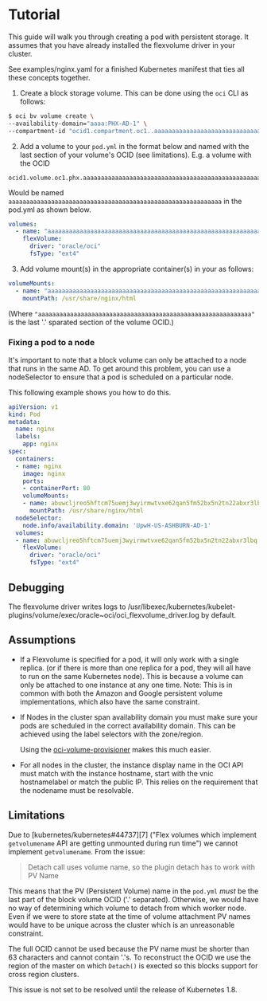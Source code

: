 # Tutorial

This guide will walk you through creating a pod with persistent storage. It assumes
that you have already installed the flexvolume driver in your cluster.

See examples/nginx.yaml for a finished Kubernetes manifest that ties all these concepts
together.

1. Create a block storage volume. This can be done using the `oci` CLI as follows:

```bash
$ oci bv volume create \
--availability-domain="aaaa:PHX-AD-1" \
--compartment-id "ocid1.compartment.oc1..aaaaaaaaaaaaaaaaaaaaaaaaaaaaaaaaaaaaaaaaaaaaaaaaaaaaaaaaaaaa"
```

2. Add a volume to your `pod.yml` in the format below and named with the last
   section of your volume's OCID (see limitations). E.g. a volume with the OCID

```
ocid1.volume.oc1.phx.aaaaaaaaaaaaaaaaaaaaaaaaaaaaaaaaaaaaaaaaaaaaaaaaaaaaaaaaaaaa
```

Would be named `aaaaaaaaaaaaaaaaaaaaaaaaaaaaaaaaaaaaaaaaaaaaaaaaaaaaaaaaaaaa`
in the pod.yml as shown below.

```yaml
volumes:
  - name: "aaaaaaaaaaaaaaaaaaaaaaaaaaaaaaaaaaaaaaaaaaaaaaaaaaaaaaaaaaaa"
    flexVolume:
      driver: "oracle/oci"
      fsType: "ext4"
```

3. Add volume mount(s) in the appropriate container(s) in your as follows:

```yaml
volumeMounts:
  - name: "aaaaaaaaaaaaaaaaaaaaaaaaaaaaaaaaaaaaaaaaaaaaaaaaaaaaaaaaaaaa"
    mountPath: /usr/share/nginx/html
```
(Where `"aaaaaaaaaaaaaaaaaaaaaaaaaaaaaaaaaaaaaaaaaaaaaaaaaaaaaaaaaaaa"` is the
last '.' sparated section of the volume OCID.)

### Fixing a pod to a node

It's important to note that a block volume can only be attached to a node that runs
in the same AD. To get around this problem, you can use a nodeSelector to ensure
that a pod is scheduled on a particular node.

This following example shows you how to do this.

```yaml
apiVersion: v1
kind: Pod
metadata:
  name: nginx
  labels:
    app: nginx
spec:
  containers:
  - name: nginx
    image: nginx
    ports:
    - containerPort: 80
    volumeMounts:
    - name: abuwcljreo5hftcm75uemj3wyirmwtvxe62qan5fm52bx5n2tn22abxr3lbq
      mountPath: /usr/share/nginx/html
  nodeSelector:
    node.info/availability.domain: 'UpwH-US-ASHBURN-AD-1'
  volumes:
  - name: abuwcljreo5hftcm75uemj3wyirmwtvxe62qan5fm52bx5n2tn22abxr3lbq
    flexVolume:
      driver: "oracle/oci"
      fsType: "ext4"
```

## Debugging

The flexvolume driver writes logs to /usr/libexec/kubernetes/kubelet-plugins/volume/exec/oracle~oci/oci_flexvolume_driver.log by default.

## Assumptions

- If a Flexvolume is specified for a pod, it will only work with a single
  replica. (or if there is more than one replica for a pod, they will all have
  to run on the same Kubernetes node). This is because a volume can only be
  attached to one instance at any one time. Note: This is in common with both
  the Amazon and Google persistent volume implementations, which also have the
  same constraint.

- If Nodes in the cluster span availability domain you must make sure your pods are scheduled
  in the correct availability domain. This can be achieved using the label selectors with the zone/region.

  Using the [oci-volume-provisioner](https://github.com/oracle/oci-volume-provisioner)
  makes this much easier.

- For all nodes in the cluster, the instance display name in the OCI API must
  match with the instance hostname, start with the vnic hostnamelabel or match the public IP.
  This relies on the requirement that the nodename must be resolvable.

## Limitations

Due to [kubernetes/kubernetes#44737][7] ("Flex volumes which implement
`getvolumename` API are getting unmounted during run time") we cannot implement
`getvolumename`. From the issue:

> Detach call uses volume name, so the plugin detach has to work with PV Name

This means that the PV (Persistent Volume) name in the `pod.yml` _must_ be
the last part of the block volume OCID ('.' separated). Otherwise, we would
have no way of determining which volume to detach from which worker node. Even
if we were to store state at the time of volume attachment PV names would have
to be unique across the cluster which is an unreasonable constraint.

The full OCID cannot be used because the PV name must be shorter than 63
characters and cannot contain '.'s. To reconstruct the OCID we use the region
of the master on which `Detach()` is exected so this blocks support for cross
region clusters.

This issue is not set to be resolved until the release of Kubernetes 1.8.
